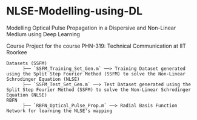 # NLSE-Modelling-using-DL
Modelling Optical Pulse Propagation in a Dispersive and Non-Linear Medium using Deep Learning

Course Project for the course PHN-319: Technical Communication at IIT Roorkee

```
Datasets (SSFM) 
      ├── `SSFM_Training_Set_Gen.m` ──> Training Dataset generated using the Split Step Fourier Method (SSFM) to solve the Non-Linear Schrodinger Equation (NLSE)
      ├── `SSFM_Test_Set_Gen.m` ──> Test Dataset generated using the Split Step Fourier Method (SSFM) to solve the Non-Linear Schrodinger Equation (NLSE)
RBFN
      ├── `RBFN_Optical_Pulse_Prop.m` ──> Radial Basis Function Network for learning the NLSE's mapping
```
